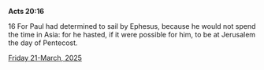 **Acts 20:16**

16 For Paul had determined to sail by Ephesus, because he would not spend the time in Asia: for he hasted, if it were possible for him, to be at Jerusalem the day of Pentecost.

[Friday 21-March, 2025](https://getbible.life/kjv/Acts/20/16)
